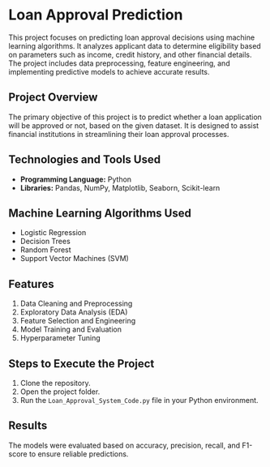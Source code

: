 # Loan Approval Prediction

This project focuses on predicting loan approval decisions using machine learning algorithms. It analyzes applicant data to determine eligibility based on parameters such as income, credit history, and other financial details. The project includes data preprocessing, feature engineering, and implementing predictive models to achieve accurate results.

## Project Overview

The primary objective of this project is to predict whether a loan application will be approved or not, based on the given dataset. It is designed to assist financial institutions in streamlining their loan approval processes.

## Technologies and Tools Used

- **Programming Language:** Python
- **Libraries:** Pandas, NumPy, Matplotlib, Seaborn, Scikit-learn

## Machine Learning Algorithms Used

- Logistic Regression
- Decision Trees
- Random Forest
- Support Vector Machines (SVM)

## Features

1. Data Cleaning and Preprocessing
2. Exploratory Data Analysis (EDA)
3. Feature Selection and Engineering
4. Model Training and Evaluation
5. Hyperparameter Tuning

## Steps to Execute the Project

1. Clone the repository.
2. Open the project folder.
3. Run the `Loan_Approval_System_Code.py` file in your Python environment.

## Results

The models were evaluated based on accuracy, precision, recall, and F1-score to ensure reliable predictions.


